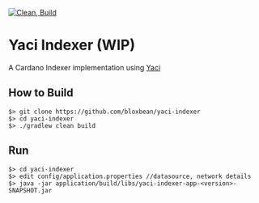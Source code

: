 [![Clean, Build](https://github.com/bloxbean/yaci-indexer/actions/workflows/build.yml/badge.svg)](https://github.com/bloxbean/yaci-indexer/actions/workflows/build.yml)

# Yaci Indexer (WIP)

A Cardano Indexer implementation using [Yaci](https://github.com/bloxbean/yaci)

## How to Build

```
$> git clone https://github.com/bloxbean/yaci-indexer
$> cd yaci-indexer
$> ./gradlew clean build
```

## Run

```
$> cd yaci-indexer
$> edit config/application.properties //datasource, network details
$> java -jar application/build/libs/yaci-indexer-app-<version>-SNAPSHOT.jar 
```
